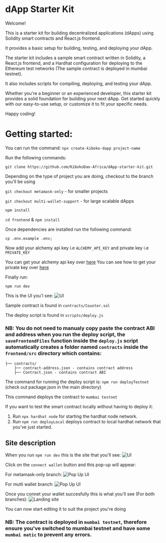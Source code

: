 # dApp Starter Kit

Welcome! 

This is a starter kit for building decentralized applications (dApps) using Solidity smart contracts and React.js frontend. 

It provides a basic setup for building, testing, and deploying your dApp.

The starter kit includes a sample smart contract written in Solidity, a React.js frontend, and a Hardhat configuration for deploying to the Ethereum test networks (The sample contract is deployed in mumbai testnet). 

It also includes scripts for compiling, deploying, and testing your dApp.

Whether you're a beginner or an experienced developer, this starter kit provides a solid foundation for building your next dApp. Get started quickly with our easy-to-use setup, or customize it to fit your specific needs.

Happy coding!

# Getting started: 
You can run the command: 
```npx create-kiboko-dapp project-name```

Run the following commands:

`git clone https://github.com/KibokoDao-Africa/dApp-starter-kit.git` 

Depending on the type of project you are doing, checkout to the branch you'll be using

`git checkout metamask-only`  - for smaller projects 

`git checkout multi-wallet-support` - for large scalable dApps 

`npm install` 

`cd frontend` & `npm install` 

Once dependencies are installed run the following command:

`cp .env.example .env; `

Now add your alchemy api key i.e `ALCHEMY_API_KEY` and private key i.e `PRIVATE_KEY`

You can get your alchemy api key over [here](https://www.alchemyapi.io/) 
You can see how to get your private key over [here](https://support.metamask.io/hc/en-us/articles/360015289632-How-to-export-an-account-s-private-key)

Finally run: 

`npm run dev`  

This is the UI you'l see: 
![UI](./Images/UI.png)

<!-- Link to demo: 
https://www.loom.com/share/512ac2e1e464495b903f8c49573f2ce9 -->

Sample contract is found in `contracts/Counter.sol`

The deploy script is found in `scripts/deploy.js` 

### NB: You do not need to manualy copy paste the contract ABI and address when you run the deploy script, the `saveFrontendFiles` function inside the `deploy.js` script automatically creates a folder named `contracts` inside the `frontend/src` directory which contains: 
```
├── contracts/ 
    ├── contract-address.json - contains contract address 
    ├── Contract.json - contains contract ABI
``` 

The command for running the deploy script is: 
`npm run deployTestnet` (check out package.json in the main directory)

This command deploys the contract to `mumbai testnet` 

If you want to test the smart contract locally without having to deploy it: 
1. Run `npx hardhat node` for starting the hardhat node network. 
2. Run `npm run deployLocal` deploys contract to local hardhat network that you've just started. 

## Site description 

When you run `npm run dev` this is the site that you'll see: 
![UI](./Images/UI.png)

Click on the `connect wallet` button and this pop-up will appear: 

For metamask-only branch: 
![Pop Up UI](./Images/MetamaskOnlyPopUp.png)

For mutli wallet branch: 
![Pop Up UI](./Images/MultiWalletSupport.png)


Once you connet your wallet succesfully this is what you'll see (For both branches): 
![Landing site](./Images/LandingSite.png)

You can now start editing it to suit the project you're doing

### NB: The contract is deployed in `mumbai testnet`, therefore ensure you've switched to mumbai testnet and have some `mumbai matic` to prevent any errors. 

<!-- ## Functions description:

### Wallet Connection: 
We are using `Ether js` to connect to our wallets. 

Function for connecting wallet can be found in the `frontend/src/ConnectWallet/ConnectWallet.js` directory


``` 
├── frontend/ 
│    ... 
│    └── src/ 
│    ... 
│       ├── ConnectWallet/ 
│           ├── ConnectWallet.js 
``` 

The wallet provider that has been configured in the project is `Metamask`

### Navbar.jsx 
The file can be located in the `frontend/src/components/Navbar/Navbar.jsx` 

File path: 
``` 
├── frontend/ 
│    ... 
│    └── src/ 
│    ... 
│       ├── components/ 
│           ...
│           ├── Navbar
|               ├── Navbar.jsx
``` 
When you click the `connectWallet` button, a modal pop-up containing button for connecting to Metamask

Once you've connected your wallet, 2 buttons appear: 
1. Disconnect - for disconnecting the wallet 
2. Sliced address - contains address of the connected wallet

### ConnectWalletModal.jsx 
This is where the wallet connection takes place. 

The main function for connecting the wallet can be found within the `handleMetamaskSignUp` function.  

The `renderConnectors` function on line 47 displays the Metamask wallet connector button.  

Once the wallet is connected, the `Header` component appears. 

### Header.jsx 
This is where we call and perform actions to the deployed smart contract. 

We first import the `contractInstance` from the `frontend/src/ContractInstance/ContractInstance` directory. 

```
import contractInstance from '../../ContractInstance/ContractInstance';
```

We are performing the contract write operation normally using ethers js

We call the `set` function from the `simpleStorgae` contract instance gotten from the `contractInstance` import.  -->


















